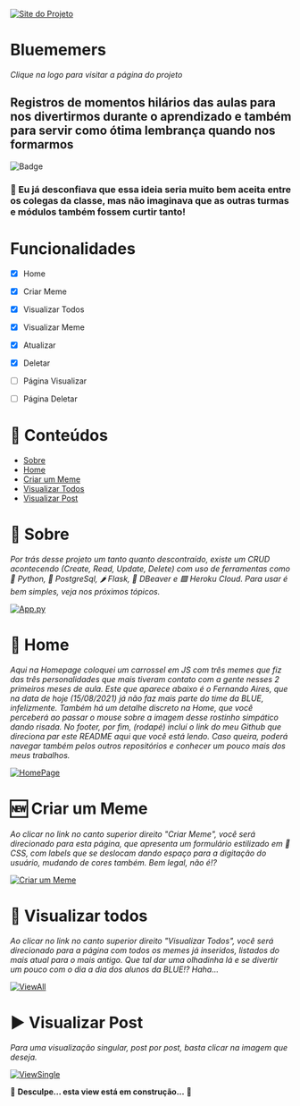 [![Site do Projeto](https://i.imgur.com/5U1yeQ0.png)](https://bluememers.herokuapp.com/)
# Bluememers
*Clique na logo para visitar a página do projeto*
## Registros de momentos hilários das aulas para nos divertirmos durante o aprendizado e também para servir como ótima lembrança quando nos formarmos 

![Badge](https://img.shields.io/date/1630014400)

### 🥳 Eu já desconfiava que essa ideia seria muito bem aceita entre os colegas da classe, mas não imaginava que as outras turmas e módulos também fossem curtir tanto!

# Funcionalidades

- [x] Home
- [x] Criar Meme 
- [x] Visualizar Todos
- [x] Visualizar Meme
- [X] Atualizar
- [x] Deletar
- [ ] Página Visualizar
- [ ] Página Deletar


:memo: Conteúdos
=================
<!--ts-->
   * [Sobre](#Sobre)
   * [Home](#Home)
   * [Criar um Meme](#Create)
   * [Visualizar Todos](#Read-All)
   * [Visualizar Post](#Read-Single)
<!--te-->

# 🎉 Sobre <a name="Sobre"></a>
*Por trás desse projeto um tanto quanto descontraído, existe um CRUD acontecendo (Create, Read, Update, Delete) com uso de ferramentas como 🐍 Python, 🐘 PostgreSql, 🌶️ Flask, 🐻 DBeaver e 🟪 Heroku Cloud. Para usar é bem simples, veja nos próximos tópicos.*

[![App.py](https://i.imgur.com/4iKJkDE.png)](https://github.com/GHEPT/ProjCRUD_Mod2#readme)

# 🤩 Home <a name="Home"></a>
*Aqui na Homepage coloquei um carrossel em JS com três memes que fiz das três personalidades que mais tiveram contato com a gente nesses 2 primeiros meses de aula. Este que aparece abaixo é o Fernando Aires, que na data de hoje (15/08/2021) já não faz mais parte do time da BLUE, infelizmente. Também há um detalhe discreto na Home, que você perceberá ao passar o mouse sobre a imagem desse rostinho simpático dando risada.*
*No footer, por fim, (rodapé) incluí o link do meu Github que direciona par este README aqui que você está lendo. Caso queira, poderá navegar também pelos outros repositórios e conhecer um pouco mais dos meus trabalhos.*

[![HomePage](https://i.imgur.com/T5uZ1qM.png)](https://github.com/GHEPT/ProjCRUD_Mod2#readme)

# 🆕 Criar um Meme <a name="Create"></a>
*Ao clicar no link no canto superior direito "Criar Meme", você será direcionado para esta página, que apresenta um formulário estilizado em 🎨 CSS, com labels que se deslocam dando espaço para a digitação do usuário, mudando de cores também. Bem legal, não é!?*

[![Criar um Meme](https://i.imgur.com/e3uKjLN.png)](https://github.com/GHEPT/ProjCRUD_Mod2#readme)

# 👀 Visualizar todos <a name="Read-All"></a>
*Ao clicar no link no canto superior direito "Visualizar Todos", você será direcionado para a página com todos os memes já inseridos, listados do mais atual para o mais antigo. Que tal dar uma olhadinha lá e se divertir um pouco com o dia a dia dos alunos da BLUE!? Haha...*

[![ViewAll](https://imgur.com/cM7Ypbb)](https://github.com/GHEPT/ProjCRUD_Mod2#readme)

# ▶️ Visualizar Post <a name="Read-Single"></a>
*Para uma visualização singular, post por post, basta clicar na imagem que deseja.*

[![ViewSingle](https://imgur.com/lq47zse)](https://github.com/GHEPT/ProjCRUD_Mod2#readme)




🚧 **Desculpe... esta view está em construção...** 🚧




